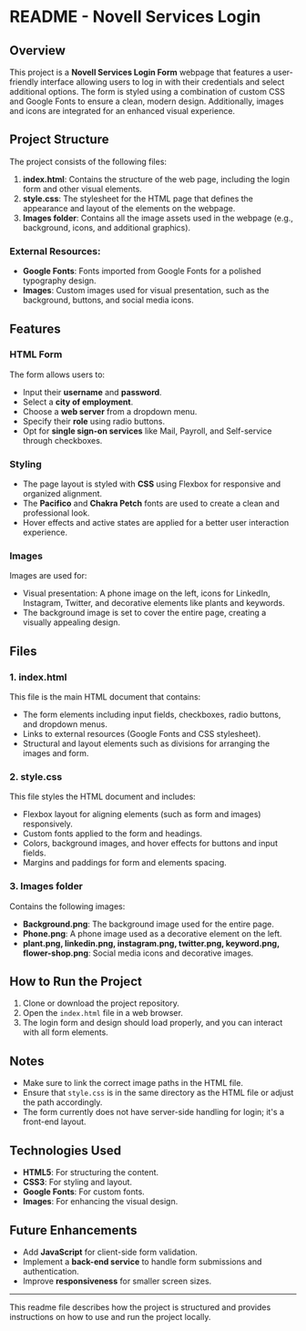 # README - Novell Services Login

## Overview

This project is a **Novell Services Login Form** webpage that features a user-friendly interface allowing users to log in with their credentials and select additional options. The form is styled using a combination of custom CSS and Google Fonts to ensure a clean, modern design. Additionally, images and icons are integrated for an enhanced visual experience.

## Project Structure

The project consists of the following files:

1. **index.html**: Contains the structure of the web page, including the login form and other visual elements.
2. **style.css**: The stylesheet for the HTML page that defines the appearance and layout of the elements on the webpage.
3. **Images folder**: Contains all the image assets used in the webpage (e.g., background, icons, and additional graphics).

### External Resources:
- **Google Fonts**: Fonts imported from Google Fonts for a polished typography design.
- **Images**: Custom images used for visual presentation, such as the background, buttons, and social media icons.

## Features

### HTML Form
The form allows users to:
- Input their **username** and **password**.
- Select a **city of employment**.
- Choose a **web server** from a dropdown menu.
- Specify their **role** using radio buttons.
- Opt for **single sign-on services** like Mail, Payroll, and Self-service through checkboxes.

### Styling
- The page layout is styled with **CSS** using Flexbox for responsive and organized alignment.
- The **Pacifico** and **Chakra Petch** fonts are used to create a clean and professional look.
- Hover effects and active states are applied for a better user interaction experience.

### Images
Images are used for:
- Visual presentation: A phone image on the left, icons for LinkedIn, Instagram, Twitter, and decorative elements like plants and keywords.
- The background image is set to cover the entire page, creating a visually appealing design.

## Files

### 1. index.html
This file is the main HTML document that contains:
- The form elements including input fields, checkboxes, radio buttons, and dropdown menus.
- Links to external resources (Google Fonts and CSS stylesheet).
- Structural and layout elements such as divisions for arranging the images and form.

### 2. style.css
This file styles the HTML document and includes:
- Flexbox layout for aligning elements (such as form and images) responsively.
- Custom fonts applied to the form and headings.
- Colors, background images, and hover effects for buttons and input fields.
- Margins and paddings for form and elements spacing.

### 3. Images folder
Contains the following images:
- **Background.png**: The background image used for the entire page.
- **Phone.png**: A phone image used as a decorative element on the left.
- **plant.png, linkedin.png, instagram.png, twitter.png, keyword.png, flower-shop.png**: Social media icons and decorative images.

## How to Run the Project

1. Clone or download the project repository.
2. Open the `index.html` file in a web browser.
3. The login form and design should load properly, and you can interact with all form elements.

## Notes

- Make sure to link the correct image paths in the HTML file.
- Ensure that `style.css` is in the same directory as the HTML file or adjust the path accordingly.
- The form currently does not have server-side handling for login; it's a front-end layout.

## Technologies Used

- **HTML5**: For structuring the content.
- **CSS3**: For styling and layout.
- **Google Fonts**: For custom fonts.
- **Images**: For enhancing the visual design.

## Future Enhancements

- Add **JavaScript** for client-side form validation.
- Implement a **back-end service** to handle form submissions and authentication.
- Improve **responsiveness** for smaller screen sizes.
  
---

This readme file describes how the project is structured and provides instructions on how to use and run the project locally.
